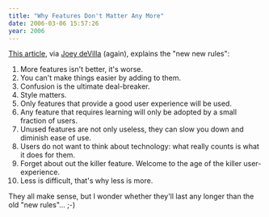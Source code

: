 ```yaml
---
title: "Why Features Don't Matter Any More"
date: 2006-03-06 15:57:26
year: 2006
---
```

<p><a href="http://www.acm.org/ubiquity/views/v7i07_pfeiffer.html">This article</a>, via <a href="http://farm.tucows.com/blog/_archives/2006/3/6/1800118.html">Joey deVilla</a> (again), explains the "new new rules":</p>

<ol>
<li>More features isn't better, it's worse.</li>
<li>You can't make things easier by adding to them.</li>
<li>Confusion is the ultimate deal-breaker.</li>
<li>Style matters.</li>
<li>Only features that provide a good user experience will be used.</li>
<li>Any feature that requires learning will only be adopted by a small fraction of users.</li>
<li>Unused features are not only useless, they can slow you down and diminish ease of use.</li>
<li>Users do not want to think about technology: what really counts is what it does for them.</li>
<li>Forget about out the killer feature. Welcome to the age of the killer user-experience.</li>
<li>Less is difficult, that's why less is more.</li>
</ol>

<p>They all make sense, but I wonder whether they'll last any longer than the old "new rules"… ;-)</p>
